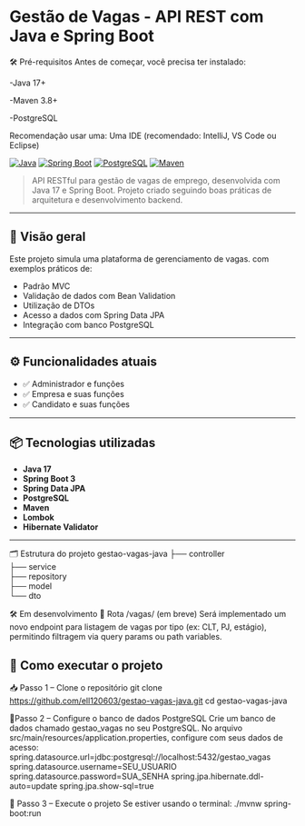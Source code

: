 # Gestão de Vagas - API REST com Java e Spring Boot
🛠 Pré-requisitos
Antes de começar, você precisa ter instalado:

-Java 17+

-Maven 3.8+

-PostgreSQL

Recomendação usar uma:
Uma IDE (recomendado: IntelliJ, VS Code ou Eclipse)


[![Java](https://img.shields.io/badge/Java-17-blue?logo=java)](https://www.oracle.com/java/)
[![Spring Boot](https://img.shields.io/badge/Spring%20Boot-3.0-brightgreen?logo=springboot)](https://spring.io/projects/spring-boot)
[![PostgreSQL](https://img.shields.io/badge/PostgreSQL-15-blueviolet?logo=postgresql)](https://www.postgresql.org/)
[![Maven](https://img.shields.io/badge/Maven-3.8-orange?logo=apache-maven)](https://maven.apache.org/)

> API RESTful para gestão de vagas de emprego, desenvolvida com Java 17 e Spring Boot. Projeto criado seguindo boas práticas de arquitetura e desenvolvimento backend.

---

## 🧩 Visão geral

Este projeto simula uma plataforma de gerenciamento de vagas. com exemplos práticos de:

- Padrão MVC
- Validação de dados com Bean Validation
- Utilização de DTOs
- Acesso a dados com Spring Data JPA
- Integração com banco PostgreSQL

---

## ⚙️ Funcionalidades atuais

- ✅ Administrador e funções
- ✅ Empresa e suas funções 
- ✅ Candidato e suas funções

---

## 📦 Tecnologias utilizadas

- **Java 17**
- **Spring Boot 3**
- **Spring Data JPA**
- **PostgreSQL**
- **Maven**
- **Lombok**
- **Hibernate Validator**

---



🗂 Estrutura do projeto
gestao-vagas-java
├── controller    
├── service        
├── repository     
├── model          
└── dto        


🛠️ Em desenvolvimento
🔄 Rota /vagas/ (em breve)
Será implementado um novo endpoint para listagem de vagas por tipo (ex: CLT, PJ, estágio), permitindo filtragem via query params ou path variables.
## 🚀 Como executar o projeto
📥 Passo 1 – Clone o repositório
git clone https://github.com/ell120603/gestao-vagas-java.git
cd gestao-vagas-java


🧾Passo 2 – Configure o banco de dados PostgreSQL
Crie um banco de dados chamado gestao_vagas no seu PostgreSQL.
No arquivo src/main/resources/application.properties, configure com seus dados de acesso:
spring.datasource.url=jdbc:postgresql://localhost:5432/gestao_vagas
spring.datasource.username=SEU_USUARIO
spring.datasource.password=SUA_SENHA
spring.jpa.hibernate.ddl-auto=update
spring.jpa.show-sql=true



🚀 Passo 3 – Execute o projeto
Se estiver usando o terminal:
./mvnw spring-boot:run
